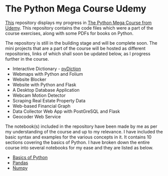 # The Python Mega Course Udemy
[This](https://github.com/Shubh96/The-Python-Mega-Course-Udemy) repository  displays my progress in [The Python Mega Course from Udemy](https://www.udemy.com/the-python-mega-course/). This repository contains the code files which were a part of the course exercises, along with some PDFs for books on Python. 

The repository is still in the building stage and will be complete soon. The mini projects that are a part of the course will be hosted as different repositories, links of which shall soon be updated below, as I progress further in the course.

 - Interactive Dictionary - [pyDiction](https://github.com/Shubh96/pyDiction)
 - Webmaps with Python and Folium
 - Website Blocker
 - Website with Python and Flask
 - A Desktop Database Application
 - Webcam Motion Detector
 - Scraping Real Estate Property Data
 - Web-based Financial Graph
 - Data Collector Web App with PostGreSQL and Flask
 - Geocoder Web Service

The notebook(s) included in the repository have been made by me as per my understanding of the course and up to my relevance. I have included the basic syntax and examples for the various concepts in it. It contains 10 sections covering the basics of Python. I have broken down the entire course into several notebooks for my ease and they are listed as below.

 - [Basics of Python](https://github.com/Shubh96/The-Python-Mega-Course-Udemy/blob/master/1.%20Basics%20of%20Python.ipynb)
 - [Pandas](https://github.com/Shubh96/The-Python-Mega-Course-Udemy/blob/master/2.%20Pandas.ipynb)
 - [Numpy](https://github.com/Shubh96/The-Python-Mega-Course-Udemy/blob/master/3.%20Numpy.ipynb)

